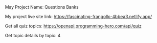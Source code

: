 May Project Name: Questions Banks

My project live site link: https://fascinating-frangollo-4bbea3.netlify.app/

Get all quiz topics: https://openapi.programming-hero.com/api/quiz


Get topic details by topic: 4 
